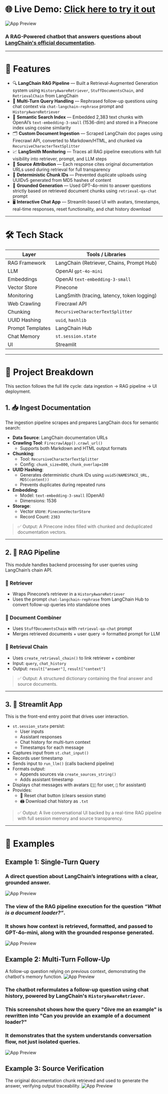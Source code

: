 # 🌐 **Live Demo**: [Click here to try it out](https://zhang-chatbot.streamlit.app/)

![App Preview](https://github.com/z43zhang/langchain-chatbot/blob/main/assets/main1.png)

### A RAG-Powered chatbot that answers questions about [LangChain's official documentation](https://python.langchain.com/). 

---

# 🚀 Features

* 🔍 **LangChain RAG Pipeline** — Built a Retrieval-Augmented Generation system using `HistoryAwareRetriever`, `StuffDocumentsChain`, and `RetrievalChain` from LangChain
* 🔄 **Multi-Turn Query Handling** — Rephrased follow-up questions using chat context via `chat-langchain-rephrase` prompt and `HistoryAwareRetriever`
* 🧠 **Semantic Search Index** — Embedded 2,383 text chunks with OpenAI’s `text-embedding-3-small` (1536-dim) and stored in a Pinecone index using cosine similarity
* 🗂️ **Custom Document Ingestion** — Scraped LangChain doc pages using Firecrawl API, converted to Markdown/HTML, and chunked via `RecursiveCharacterTextSplitter`
* 📈 **LangSmith Monitoring** — Traces all RAG pipeline executions with full visibility into retriever, prompt, and LLM steps
* 🔗 **Source Attribution** — Each response cites original documentation URLs used during retrieval for full transparency
* 🧬 **Deterministic Chunk IDs** — Prevented duplicate uploads using UUIDv5 generated from MD5 hashes of content
* 🤖 **Grounded Generation** — Used GPT-4o-mini to answer questions strictly based on retrieved document chunks using `retrieval-qa-chat` prompt
* 🖥️ **Interactive Chat App** — Streamlit-based UI with avatars, timestamps, real-time responses, reset functionality, and chat history download

---

# 🛠️ Tech Stack

| Layer            | Tools / Libraries                                      |
|------------------|--------------------------------------------------------|
| RAG Framework    | LangChain (Retriever, Chains, Prompt Hub)              |
| LLM              | OpenAI `gpt-4o-mini`                                   |
| Embeddings       | OpenAI `text-embedding-3-small`                        |
| Vector Store     | Pinecone                                               |
| Monitoring       | LangSmith (tracing, latency, token logging)            |
| Web Crawling     | Firecrawl API                                          |
| Chunking         | `RecursiveCharacterTextSplitter`                       |
| UUID Hashing     | `uuid`, `hashlib`                                      |
| Prompt Templates | LangChain Hub                                          |
| Chat Memory      | `st.session.state`                                     |
| UI               | Streamlit                                              |

---

# 🔬 Project Breakdown

This section follows the full life cycle: data ingestion → RAG pipeline → UI deployment.

## 1. 📥 Ingest Documentation 

The ingestion pipeline scrapes and prepares LangChain docs for semantic search:

- **Data Source**: LangChain documentation URLs
- **Crawling Tool**: `FirecrawlApp().crawl_url()`
  - Supports both Markdown and HTML output formats
- **Chunking**: 
  - Tool: `RecursiveCharacterTextSplitter`  
  - Config: `chunk_size=800`, `chunk_overlap=100`
- **UUID Hashing**: 
  - Generates deterministic chunk IDs using `uuid5(NAMESPACE_URL, MD5(content))`  
  - Prevents duplicates during repeated runs
- **Embedding**: 
  - Model: `text-embedding-3-small` (OpenAI)
  - Dimensions: 1536
- **Storage**: 
  - Vector store: `PineconeVectorStore`
  - Record Count: `2383`

> ✅ Output: A Pinecone index filled with chunked and deduplicated documentation vectors.

---

## 2. 🔧 RAG Pipeline

This module handles backend processing for user queries using LangChain’s chain API.

### 🔹 Retriever
   - Wraps Pinecone’s retriever in a `HistoryAwareRetriever`  
   - Uses the prompt `chat-langchain-rephrase` from LangChain Hub to convert follow-up queries into standalone ones

### 🔹 Document Combiner  
   - Uses `StuffDocumentsChain` with `retrieval-qa-chat` prompt  
   - Merges retrieved documents + user query → formatted prompt for LLM

### 🔹 Retrieval Chain
   - Uses `create_retrieval_chain()` to link retriever + combiner  
   - Input: `query`, `chat_history`  
   - Output: `result["answer"]`, `result["context"]`

> ✅ Output: A structured dictionary containing the final answer and source documents.

---

## 3. 💬 Streamlit App 

This is the front-end entry point that drives user interaction.

- `st.session_state` persist:
  - User inputs
  - Assistant responses
  - Chat history for multi-turn context
  - Timestamps for each message
- Captures input from `st.chat_input()`
- Records user timestamp
- Sends input to `run_llm()` (calls backend pipeline)
- Formats output:
  - Appends sources via `create_sources_string()`
  - Adds assistant timestamp
- Displays chat messages with avatars (`🧑‍💻` for user, `🤖` for assistant)
- Provides:
  - 🔄 Reset chat button (clears session state)
  - 🖨️ Download chat history as `.txt`

> ✅ Output: A live conversational UI backed by a real-time RAG pipeline with full session memory and source transparency.

---

# 🧪 Examples

## Example 1: Single-Turn Query

### A direct question about LangChain’s integrations with a clear, grounded answer.
![App Preview](https://github.com/z43zhang/langchain-chatbot/blob/main/assets/main2.png)

### The view of the RAG pipeline execution for the question _“What is a document loader?”_. 
### It shows how context is retrieved, formatted, and passed to GPT-4o-mini, along with the grounded response generated.
![App Preview](https://github.com/z43zhang/langchain-chatbot/blob/main/assets/rag.png)


## Example 2: Multi-Turn Follow-Up

A follow-up question relying on previous context, demonstrating the chatbot's memory function.
![App Preview](https://github.com/z43zhang/langchain-chatbot/blob/main/assets/history1.png)

### The chatbot reformulates a follow-up question using chat history, powered by LangChain's `HistoryAwareRetriever`.  
### This screenshot shows how the query "Give me an example" is rewritten into "Can you provide an example of a document loader?"  
### It demonstrates that the system understands conversation flow, not just isolated queries.
![App Preview](https://github.com/z43zhang/langchain-chatbot/blob/main/assets/rewriting.png)


## Example 3: Source Verification

The original documentation chunk retrieved and used to generate the answer, verifying output traceability.
![App Preview](https://github.com/z43zhang/langchain-chatbot/blob/main/assets/source.png)



